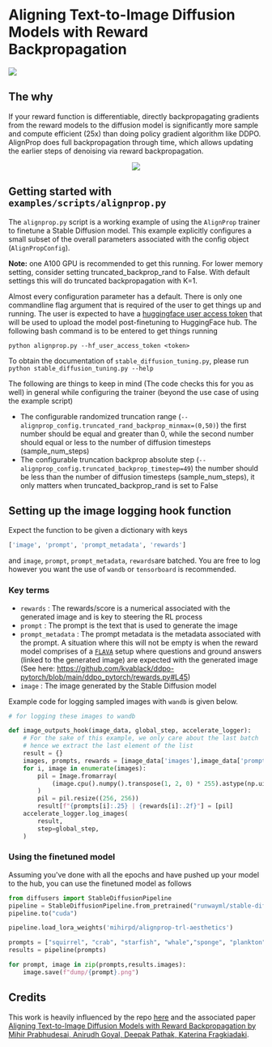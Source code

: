 # Aligning Text-to-Image Diffusion Models with Reward Backpropagation

[![](https://img.shields.io/badge/All_models-AlignProp-blue)](https://huggingface.co/models?other=alignprop,trl)

## The why

If your reward function is differentiable, directly backpropagating gradients from the reward models to the diffusion model is significantly more sample and compute efficient (25x) than doing policy gradient algorithm like DDPO.
AlignProp does full backpropagation through time, which allows updating the earlier steps of denoising via reward backpropagation.

<div style="text-align: center"><img src="https://huggingface.co/datasets/trl-lib/documentation-images/resolve/main/reward_tuning.png"/></div>


## Getting started with `examples/scripts/alignprop.py`

The `alignprop.py` script is a working example of using the `AlignProp` trainer to finetune a Stable Diffusion model. This example explicitly configures a small subset of the overall parameters associated with the config object (`AlignPropConfig`).

**Note:** one A100 GPU is recommended to get this running. For lower memory setting, consider setting truncated_backprop_rand to False. With default settings this will do truncated backpropagation with K=1.

Almost every configuration parameter has a default. There is only one commandline flag argument that is required of the user to get things up and running. The user is expected to have a [huggingface user access token](https://huggingface.co/docs/hub/security-tokens) that will be used to upload the model post-finetuning to HuggingFace hub. The following bash command is to be entered to get things running

```batch
python alignprop.py --hf_user_access_token <token>
```

To obtain the documentation of `stable_diffusion_tuning.py`, please run `python stable_diffusion_tuning.py --help`

The following are things to keep in mind (The code checks this for you as well) in general while configuring the trainer (beyond the use case of using the example script)

- The configurable randomized truncation range (`--alignprop_config.truncated_rand_backprop_minmax=(0,50)`) the first number should be equal and greater than 0, while the second number should equal or less to the number of diffusion timesteps (sample_num_steps)
- The configurable truncation backprop absolute step (`--alignprop_config.truncated_backprop_timestep=49`) the number should be less than the number of diffusion timesteps (sample_num_steps), it only matters when truncated_backprop_rand is set to False

## Setting up the image logging hook function

Expect the function to be given a dictionary with keys
```python
['image', 'prompt', 'prompt_metadata', 'rewards']

```
and `image`, `prompt`, `prompt_metadata`, `rewards`are batched.
You are free to log however you want the use of `wandb` or `tensorboard` is recommended.

### Key terms

- `rewards` : The rewards/score is a numerical associated with the generated image and is key to steering the RL process
- `prompt` : The prompt is the text that is used to generate the image
- `prompt_metadata` : The prompt metadata is the metadata associated with the prompt. A situation where this will not be empty is when the reward model comprises of a [`FLAVA`](https://huggingface.co/docs/transformers/model_doc/flava) setup where questions and ground answers (linked to the generated image) are expected with the generated image (See here: https://github.com/kvablack/ddpo-pytorch/blob/main/ddpo_pytorch/rewards.py#L45)
- `image` : The image generated by the Stable Diffusion model

Example code for logging sampled images with `wandb` is given below.

```python
# for logging these images to wandb

def image_outputs_hook(image_data, global_step, accelerate_logger):
    # For the sake of this example, we only care about the last batch
    # hence we extract the last element of the list
    result = {}
    images, prompts, rewards = [image_data['images'],image_data['prompts'],image_data['rewards']]
    for i, image in enumerate(images):
        pil = Image.fromarray(
            (image.cpu().numpy().transpose(1, 2, 0) * 255).astype(np.uint8)
        )
        pil = pil.resize((256, 256))
        result[f"{prompts[i]:.25} | {rewards[i]:.2f}"] = [pil]
    accelerate_logger.log_images(
        result,
        step=global_step,
    )

```

### Using the finetuned model

Assuming you've done with all the epochs and have pushed up your model to the hub, you can use the finetuned model as follows

```python
from diffusers import StableDiffusionPipeline
pipeline = StableDiffusionPipeline.from_pretrained("runwayml/stable-diffusion-v1-5")
pipeline.to("cuda")

pipeline.load_lora_weights('mihirpd/alignprop-trl-aesthetics')

prompts = ["squirrel", "crab", "starfish", "whale","sponge", "plankton"]
results = pipeline(prompts)

for prompt, image in zip(prompts,results.images):
    image.save(f"dump/{prompt}.png")
```

## Credits

This work is heavily influenced by the repo [here](https://github.com/mihirp1998/AlignProp/) and the associated paper [Aligning Text-to-Image Diffusion Models with Reward Backpropagation
 by Mihir Prabhudesai, Anirudh Goyal, Deepak Pathak, Katerina Fragkiadaki](https://huggingface.co/papers/2310.03739).
